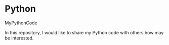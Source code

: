 # Python
MyPythonCode

In this repository, I would like to share my Python code with others how may be interested.
